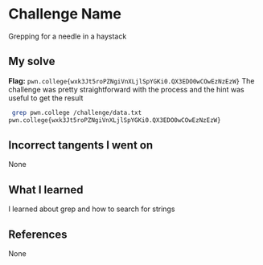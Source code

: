 # Challenge Name
Grepping for a needle in a haystack

## My solve
**Flag:** `pwn.college{wxk3Jt5roPZNgiVnXLjlSpYGKi0.QX3EDO0wCOwEzNzEzW}`
The challenge was pretty straightforward with the process and the hint was useful to get the result

```bash
 grep pwn.college /challenge/data.txt
pwn.college{wxk3Jt5roPZNgiVnXLjlSpYGKi0.QX3EDO0wCOwEzNzEzW}
```
## Incorrect tangents I went on
None

## What I learned
I learned about grep and how to search for strings

## References 
None
